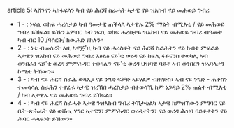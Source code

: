 article 5: ኣሸንናን ኣክፋፍላን ካብ ናይ ሕርሻ ስራሓት ኣታዊ ናይ ዝእከብ ናይ መሕወይ ግብሪ

<ul>
			<li>1 - : ነፍሲ ወከፍ ሓረስታይ ካብ ዓመታዊ ጠቕላላ ኣታዊኡ 2% ማልት ብሚእቲ &#x2F; ናይ መሕወይ ግብሪ ይኽፍል። ይኹን እምበር ካብ ነፍሲ ወከፍ ሓረስታይ ዝእከብ ናይ መሕወይ ግብሪ ብዓመት ካብ ብር 10 &#x2F;ዓሰርት&#x2F; ክውሕድ የክሉን።<ul>
			</ul></li>			<li>2 - : ነቲ ብመሰረት እዚ ኣዋጅ&#39;ዚ ካብ ናይ ሓረስቶት ናይ ሕርሻ ስራሕትን ናይ ከብቲ ምፍራይ ኣታዊን ዝእከብ ናይ መሕወይ ግብሪ እፅልዕ ናይ&#39;ቲ ወረዳ ናይ ከፍሊ ፋይናንስ ተወካሊ ኣብ ወንበራን ናይ&#39;ቲ ወረዳ ምምሕዳር ተወካሊን ናይ&#39;ቲ ወረዳ ህዝባዊ ባይቶ ኣብ ወንበርን ዝኣባላታን ኮሚቴ ትኽውን።<ul>
			</ul></li>			<li>3 - : ካብ ናይ ሕርሻ ስራሕ ወጻኢ፣ ናይ ንግድ ፍቓድ ኣይሃልዎ ብዘየድስ፣ ኣብ ናይ ንግድ - ጠቀስን ተመሳሳሊ ስራሕን ተዋፊሩ ኣታዊ ዝረኸበ ሓረስታይ ብተወሳኺ ከም ነጋዳይ 2% ጠልተ ብሚእቲ &#x2F; ካብ ኣታዊኡ ናይ መሕወይ ግብሪ ይኽፍል።<ul>
			</ul></li>			<li>4 - : ካብ ናይ ሕርሻ ስራሓት ኣታዊ ንዝእከብ ግብሪ ትኽታቲልካ ኣታዊ ክምዝኽውን ምግባር ናይ ቤት-ጽሕፈት ናይ ወሸጢ ሃግር ኣታዊን፣ ምምሕዳር ወረዳታትን፣ ናይ ወረዳ ሕዝባ ባይቶታትን ናይ ሕባር ሓላፍነት ይኽውን።<ul>
			</ul></li></ul>